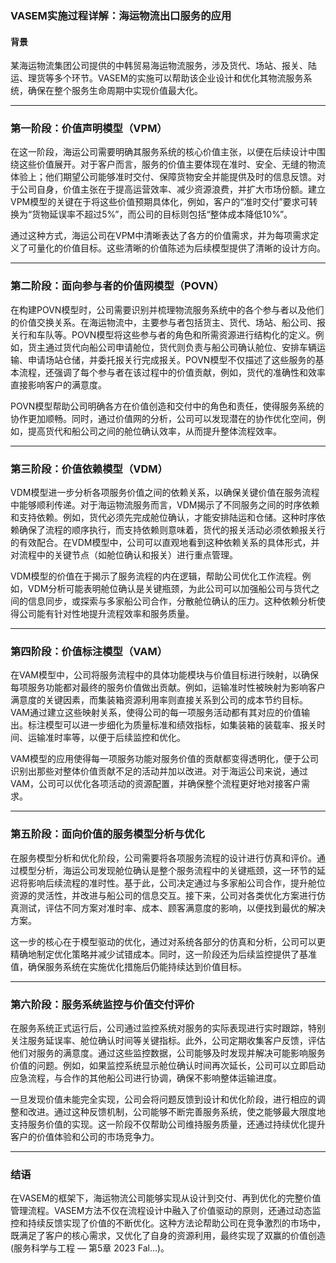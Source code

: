 ### VASEM实施过程详解：海运物流出口服务的应用

#### 背景

某海运物流集团公司提供的中韩贸易海运物流服务，涉及货代、场站、报关、陆运、理货等多个环节。VASEM的实施可以帮助该企业设计和优化其物流服务系统，确保在整个服务生命周期中实现价值最大化。

---

### 第一阶段：价值声明模型（VPM）

在这一阶段，海运公司需要明确其服务系统的核心价值主张，以便在后续设计中围绕这些价值展开。对于客户而言，服务的价值主要体现在准时、安全、无缝的物流体验上；他们期望公司能够准时交付、保障货物安全并能提供及时的信息反馈。对于公司自身，价值主张在于提高运营效率、减少资源浪费，并扩大市场份额。建立VPM模型的关键在于将这些价值预期具体化，例如，客户的“准时交付”要求可转换为“货物延误率不超过5%”，而公司的目标则包括“整体成本降低10%”。

通过这种方式，海运公司在VPM中清晰表达了各方的价值需求，并为每项需求定义了可量化的价值目标。这些清晰的价值陈述为后续模型提供了清晰的设计方向。

---

### 第二阶段：面向参与者的价值网模型（POVN）

在构建POVN模型时，公司需要识别并梳理物流服务系统中的各个参与者以及他们的价值交换关系。在海运物流中，主要参与者包括货主、货代、场站、船公司、报关行和车队等。POVN模型将这些参与者的角色和所需资源进行结构化的定义。例如，货主通过货代向船公司申请舱位，货代则负责与船公司确认舱位、安排车辆运输、申请场站仓储，并委托报关行完成报关。POVN模型不仅描述了这些服务的基本流程，还强调了每个参与者在该过程中的价值贡献，例如，货代的准确性和效率直接影响客户的满意度。

POVN模型帮助公司明确各方在价值创造和交付中的角色和责任，使得服务系统的协作更加顺畅。同时，通过价值网的分析，公司可以发现潜在的协作优化空间，例如，提高货代和船公司之间的舱位确认效率，从而提升整体流程效率。

---

### 第三阶段：价值依赖模型（VDM）

VDM模型进一步分析各项服务价值之间的依赖关系，以确保关键价值在服务流程中能够顺利传递。对于海运物流服务而言，VDM揭示了不同服务之间的时序依赖和支持依赖。例如，货代必须先完成舱位确认，才能安排陆运和仓储。这种时序依赖确保了流程的顺序执行，而支持依赖则意味着，货代的报关活动必须依赖报关行的有效配合。在VDM模型中，公司可以直观地看到这种依赖关系的具体形式，并对流程中的关键节点（如舱位确认和报关）进行重点管理。

VDM模型的价值在于揭示了服务流程的内在逻辑，帮助公司优化工作流程。例如，VDM分析可能表明舱位确认是关键瓶颈，为此公司可以加强船公司与货代之间的信息同步，或探索与多家船公司合作，分散舱位确认的压力。这种依赖分析使得公司能有针对性地提升流程效率和服务质量。

---

### 第四阶段：价值标注模型（VAM）

在VAM模型中，公司将服务流程中的具体功能模块与价值目标进行映射，以确保每项服务功能都对最终的服务价值做出贡献。例如，运输准时性被映射为影响客户满意度的关键因素，而集装箱资源利用率则直接关系到公司的成本节约目标。VAM通过建立这些映射关系，使得公司的每一项服务活动都有其对应的价值输出。标注模型可以进一步细化为质量标准和绩效指标，如集装箱的装载率、报关时间、运输准时率等，以便于后续监控和优化。

VAM模型的应用使得每一项服务功能对服务价值的贡献都变得透明化，便于公司识别出那些对整体价值贡献不足的活动并加以改进。对于海运公司来说，通过VAM，公司可以优化各项活动的资源配置，并确保整个流程更好地对接客户需求。

---

### 第五阶段：面向价值的服务模型分析与优化

在服务模型分析和优化阶段，公司需要将各项服务流程的设计进行仿真和评价。通过模型分析，海运公司发现舱位确认是整个服务流程中的关键瓶颈，这一环节的延迟将影响后续流程的准时性。基于此，公司决定通过与多家船公司合作，提升舱位资源的灵活性，并改进与船公司的信息交互。接下来，公司对各类优化方案进行仿真测试，评估不同方案对准时率、成本、顾客满意度的影响，以便找到最优的解决方案。

这一步的核心在于模型驱动的优化，通过对系统各部分的仿真和分析，公司可以更精确地制定优化策略并减少试错成本。同时，这一阶段还为后续监控提供了基准值，确保服务系统在实施优化措施后仍能持续达到价值目标。

---

### 第六阶段：服务系统监控与价值交付评价

在服务系统正式运行后，公司通过监控系统对服务的实际表现进行实时跟踪，特别关注服务延误率、舱位确认时间等关键指标。此外，公司定期收集客户反馈，评估他们对服务的满意度。通过这些监控数据，公司能够及时发现并解决可能影响服务价值的问题。例如，如果监控系统显示舱位确认时间再次延长，公司可以立即启动应急流程，与合作的其他船公司进行协调，确保不影响整体运输进度。

一旦发现价值未能完全实现，公司会将问题反馈到设计和优化阶段，进行相应的调整和改进。通过这种反馈机制，公司能够不断完善服务系统，使之能够最大限度地支持服务价值的实现。这一阶段不仅帮助公司维持服务质量，还通过持续优化提升客户的价值体验和公司的市场竞争力。

---

### 结语

在VASEM的框架下，海运物流公司能够实现从设计到交付、再到优化的完整价值管理流程。VASEM方法不仅在流程设计中融入了价值驱动的原则，还通过动态监控和持续反馈实现了价值的不断优化。这种方法论帮助公司在竞争激烈的市场中，既满足了客户的核心需求，又优化了自身的资源利用，最终实现了双赢的价值创造​(服务科学与工程 — 第5章 2023 Fal…)。